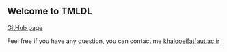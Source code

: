 ## Welcome to TMLDL

[GitHub page](https://github.com/khalooei/TMLDL2018/)

Feel free if you have any question, you can contact me [khalooei[at]aut.ac.ir](#)
